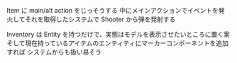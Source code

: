 Item に main/alt action をじっそうする
中にメインアクションでイベントを発火してそれを取得したシステムで
Shooter から弾を発射する

Inventory は Entity を持つだけで、実態はモデルを表示させたいところに置く案
そして現在持っているアイテムのエンティティにマーカーコンポーネントを追加すれば
システムからも扱い易そう